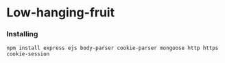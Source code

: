 # Low-hanging-fruit

### Installing
```
npm install express ejs body-parser cookie-parser mongoose http https cookie-session
```
